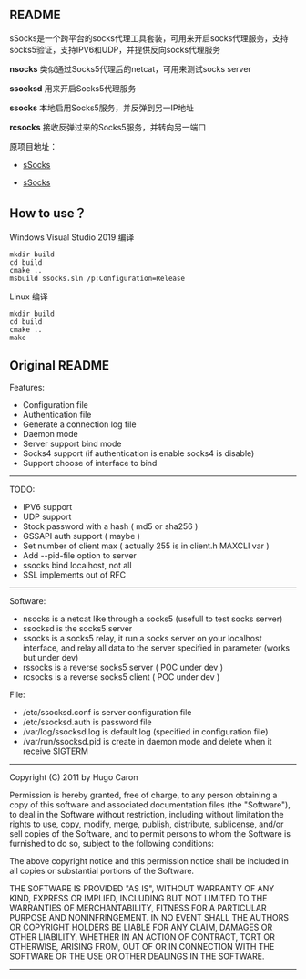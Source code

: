 ## README

sSocks是一个跨平台的socks代理工具套装，可用来开启socks代理服务，支持socks5验证，支持IPV6和UDP，并提供反向socks代理服务

**nsocks** 类似通过Socks5代理后的netcat，可用来测试socks server

**ssocksd** 用来开启Socks5代理服务

**ssocks** 本地启用Socks5服务，并反弹到另一IP地址

**rcsocks** 接收反弹过来的Socks5服务，并转向另一端口

原项目地址：

- [sSocks](https://github.com/tostercx/ssocks)

- [sSocks](https://sourceforge.net/projects/ssocks/)

## How to use？

Windows Visual Studio 2019 编译

```console
mkdir build
cd build
cmake ..
msbuild ssocks.sln /p:Configuration=Release
```

Linux 编译
```console
mkdir build
cd build
cmake ..
make
```

## Original README

Features:
  - Configuration file
  - Authentication file
  - Generate a connection log file
  - Daemon mode
  - Server support bind mode
  - Socks4 support (if authentication is enable socks4 is disable)
  - Support choose of interface to bind

------------------------------------------------------------------------
TODO:
  - IPV6 support
  - UDP support
  - Stock password with a hash ( md5 or sha256 )
  - GSSAPI auth support ( maybe )
  - Set number of client max ( actually 255 is in client.h MAXCLI var )
  - Add --pid-file option to server 
  - ssocks bind localhost, not all
  - SSL implements out of RFC

------------------------------------------------------------------------
Software:
  - nsocks is a netcat like through a socks5 (usefull to test socks server)
  - ssocksd is the socks5 server
  - ssocks is a socks5 relay, it run a socks server on your localhost interface,
 and relay all data to the server specified in parameter (works but under dev)
  - rssocks is a reverse socks5 server ( POC under dev )
  - rcsocks is a reverse socks5 client ( POC under dev )

File:
  - /etc/ssocksd.conf is server configuration file
  - /etc/ssocksd.auth is password file
  - /var/log/ssocksd.log is default log (specified in configuration file)
  - /var/run/ssocksd.pid is create in daemon mode and delete
 when it receive SIGTERM

------------------------------------------------------------------------
Copyright (C) 2011 by Hugo Caron

Permission is hereby granted, free of charge, to any person obtaining a copy
of this software and associated documentation files (the "Software"), to deal
in the Software without restriction, including without limitation the rights
to use, copy, modify, merge, publish, distribute, sublicense, and/or sell
copies of the Software, and to permit persons to whom the Software is
furnished to do so, subject to the following conditions:

The above copyright notice and this permission notice shall be included in
all copies or substantial portions of the Software.

THE SOFTWARE IS PROVIDED "AS IS", WITHOUT WARRANTY OF ANY KIND, EXPRESS OR
IMPLIED, INCLUDING BUT NOT LIMITED TO THE WARRANTIES OF MERCHANTABILITY,
FITNESS FOR A PARTICULAR PURPOSE AND NONINFRINGEMENT. IN NO EVENT SHALL THE
AUTHORS OR COPYRIGHT HOLDERS BE LIABLE FOR ANY CLAIM, DAMAGES OR OTHER
LIABILITY, WHETHER IN AN ACTION OF CONTRACT, TORT OR OTHERWISE, ARISING FROM,
OUT OF OR IN CONNECTION WITH THE SOFTWARE OR THE USE OR OTHER DEALINGS IN
 THE SOFTWARE.

------------------------------------------------------------------------